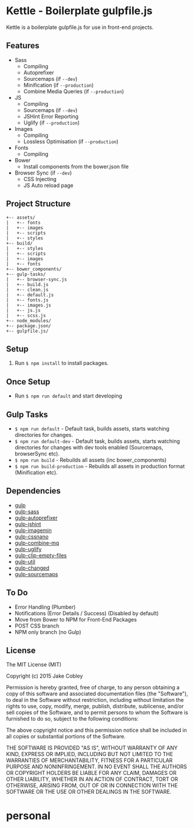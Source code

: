 # Kettle - Boilerplate gulpfile.js

Kettle is a boilerplate gulpfile.js for use in front-end projects.

## Features
* Sass
    * Compiling
    * Autoprefixer
    * Sourcemaps (if `--dev`)
    * Minification (if `--production`)
    * Combine Media Queries (if `--production`)
* JS
    * Compiling
    * Sourcemaps (if `--dev`)
    * JSHint Error Reporting
    * Uglify (if `--production`)
* Images
    * Compiling
    * Lossless Optimisation (if `--production`)
* Fonts
    * Compiling
* Bower
    * Install components from the bower.json file
* Browser Sync (if `--dev`)
    * CSS Injecting
    * JS Auto reload page

## Project Structure
```
+-- assets/
|   +-- fonts
|   +-- images
|   +-- scripts
|   +-- styles
+-- build/
|   +-- styles
|   +-- scripts
|   +-- images
|   +-- fonts
+-- bower_components/
+-- gulp-tasks/
|   +-- browser-sync.js
|   +-- build.js
|   +-- clean.js
|   +-- default.js
|   +-- fonts.js
|   +-- images.js
|   +-- js.js
|   +-- scss.js
+-- node_modules/
+-- package.json/
+-- gulpfile.js/
```

## Setup
1. Run `$ npm install` to install packages.

## Once Setup
* Run `$ npm run default` and start developing

## Gulp Tasks
* `$ npm run default` - Default task, builds assets, starts watching directories for changes.
* `$ npm run default-dev` - Default task, builds assets, starts watching directories for changes with dev tools enabled (Sourcemaps, browserSync etc).
* `$ npm run build` - Rebuilds all assets (inc bower_components)
* `$ npm run build-production` - Rebuilds all assets in production format (Minification etc).

## Dependencies
* [gulp](https://www.npmjs.com/package/gulp)
* [gulp-sass](https://www.npmjs.com/package/gulp-sass)
* [gulp-autoprefixer](https://www.npmjs.com/package/gulp-autoprefixer)
* [gulp-jshint](https://www.npmjs.com/package/gulp-jshint)
* [gulp-imagemin](https://www.npmjs.com/package/gulp-imagemin)
* [gulp-cssnano](https://www.npmjs.com/package/gulp-cssnano)
* [gulp-combine-mq](https://www.npmjs.com/package/gulp-combine-mq)
* [gulp-uglify](https://www.npmjs.com/package/gulp-uglify)
* [gulp-clip-empty-files](https://www.npmjs.com/package/gulp-clip-empty-files)
* [gulp-util](https://www.npmjs.com/package/gulp-util)
* [gulp-changed](https://www.npmjs.com/package/gulp-changed)
* [gulp-sourcemaps](https://www.npmjs.com/package/gulp-sourcemaps)

## To Do
* Error Handling (Plumber)
* Notifications (Error Details / Success) (Disabled by default)
* Move from Bower to NPM for Front-End Packages
* POST CSS branch
* NPM only branch (no Gulp)

## License

The MIT License (MIT)

Copyright (c) 2015 Jake Cobley

Permission is hereby granted, free of charge, to any person obtaining a copy
of this software and associated documentation files (the "Software"), to deal
in the Software without restriction, including without limitation the rights
to use, copy, modify, merge, publish, distribute, sublicense, and/or sell
copies of the Software, and to permit persons to whom the Software is
furnished to do so, subject to the following conditions:

The above copyright notice and this permission notice shall be included in all
copies or substantial portions of the Software.

THE SOFTWARE IS PROVIDED "AS IS", WITHOUT WARRANTY OF ANY KIND, EXPRESS OR
IMPLIED, INCLUDING BUT NOT LIMITED TO THE WARRANTIES OF MERCHANTABILITY,
FITNESS FOR A PARTICULAR PURPOSE AND NONINFRINGEMENT. IN NO EVENT SHALL THE
AUTHORS OR COPYRIGHT HOLDERS BE LIABLE FOR ANY CLAIM, DAMAGES OR OTHER
LIABILITY, WHETHER IN AN ACTION OF CONTRACT, TORT OR OTHERWISE, ARISING FROM,
OUT OF OR IN CONNECTION WITH THE SOFTWARE OR THE USE OR OTHER DEALINGS IN THE
SOFTWARE.
# personal
